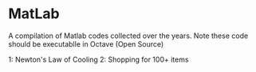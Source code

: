 # MatLab
A compilation of Matlab codes collected over the years.
Note these code should be executablle in Octave (Open Source)

1:  Newton's Law of Cooling
2:  Shopping for 100+ items
